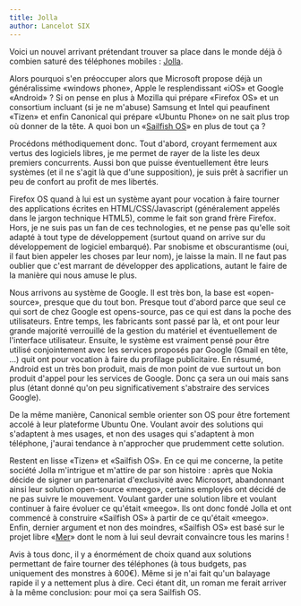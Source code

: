 ```yaml
---
title: Jolla
author: Lancelot SIX
---
```

Voici un nouvel arrivant prétendant trouver sa place dans le monde déjà ô combien saturé des téléphones mobiles : [Jolla](http://jolla.com).

Alors pourquoi s'en préoccuper alors que Microsoft propose déjà un généralissime «windows phone», Apple le resplendissant «iOS» et Google «Android» ? Si on pense en plus à Mozilla qui prépare «Firefox OS» et un consortium incluant (si je ne m'abuse) Samsung et Intel qui peaufinent «Tizen» et enfin Canonical qui prépare «Ubuntu Phone» on ne sait plus trop où donner de la tête. A quoi bon un «[Sailfish OS](https://sailfishos.org/)» en plus de tout ça ?

Procédons méthodiquement donc. Tout d'abord, croyant fermement aux vertus des logiciels libres, je me permet de rayer de la liste les deux premiers concurrents. Aussi bon que puisse éventuellement être leurs systèmes (et il ne s'agit là que d'une supposition), je suis prêt à sacrifier un peu de confort au profit de mes libertés.

Firefox OS quand à lui est un système ayant pour vocation à faire tourner des applications écrites en HTML/CSS/Javascript (généralement appelés dans le jargon technique HTML5), comme le fait son grand frère Firefox. Hors, je ne suis pas un fan de ces technologies, et ne pense pas qu'elle soit adapté à tout type de développement (surtout quand on arrive sur du développement de logiciel embarqué). Par snobisme et obscurantisme (oui, il faut bien appeler les choses par leur nom), je laisse la main. Il ne faut pas oublier que c'est marrant de développer des applications, autant le faire de la manière qui nous amuse le plus.

Nous arrivons au système de Google. Il est très bon, la base est «open-source», presque que du tout bon. Presque tout d'abord parce que seul ce qui sort de chez Google est opens-source, pas ce qui est dans la poche des utilisateurs. Entre temps, les fabricants sont passé par là, et ont pour leur grande majorité verrouillé de la gestion du matériel et éventuellement de l'interface utilisateur. Ensuite, le système est vraiment pensé pour être utilisé conjointement avec les services proposés par Google (Gmail en tête, ...) quit ont pour vocation à faire du profilage publicitaire. En résumé, Android est un très bon produit, mais de mon point de vue surtout un bon produit d'appel pour les services de Google. Donc ça sera un oui mais sans plus (étant donné qu'on peu significativement s'abstraire des services Google).

De la même manière, Canonical semble orienter son OS pour être fortement accolé à leur plateforme Ubuntu One. Voulant avoir des solutions qui s'adaptent à mes usages, et non des usages qui s'adaptent à mon téléphone, j'aurai tendance à n'approcher que prudemment cette solution.

Restent en lisse «Tizen» et «Sailfish OS». En ce qui me concerne, la petite société Jolla m'intrigue et m'attire de par son histoire : après que Nokia décide de signer un partenariat d'exclusivité avec Microsort, abandonnant ainsi leur solution open-source «meego», certains employés ont décidé de ne pas suivre le mouvement. Voulant garder une solution libre et voulant continuer à faire évoluer ce qu'était «meego». Ils ont donc fondé Jolla et ont commencé à construire «Sailfish OS» à partir de ce qu'était «meego». Enfin, dernier argument et non des moindres, «Sailfish OS» est basé sur le projet libre «[Mer](http://merproject.org)» dont le nom à lui seul devrait convaincre tous les marins !

Avis à tous donc, il y a énormément de choix quand aux solutions permettant de faire tourner des téléphones (à tous budgets, pas uniquement des monstres à 600€). Même si je n'ai fait qu'un balayage rapide il y a nettement plus à dire. Ceci étant dit, un roman me ferait arriver à la même conclusion: pour moi ça sera Sailfish OS.
